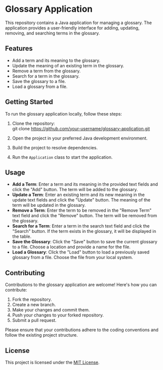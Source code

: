 # Glossary Application

This repository contains a Java application for managing a glossary. The application provides a user-friendly interface for adding, updating, removing, and searching terms in the glossary.

## Features

- Add a term and its meaning to the glossary.
- Update the meaning of an existing term in the glossary.
- Remove a term from the glossary.
- Search for a term in the glossary.
- Save the glossary to a file.
- Load a glossary from a file.

## Getting Started

To run the glossary application locally, follow these steps:

1. Clone the repository:    
git clone https://github.com/your-username/glossary-application.git    

2. Open the project in your preferred Java development environment.

3. Build the project to resolve dependencies.

4. Run the `Application` class to start the application.

## Usage

- **Add a Term**: Enter a term and its meaning in the provided text fields and click the "Add" button. The term will be added to the glossary.
- **Update a Term**: Enter an existing term and its new meaning in the update text fields and click the "Update" button. The meaning of the term will be updated in the glossary.
- **Remove a Term**: Enter the term to be removed in the "Remove Term" text field and click the "Remove" button. The term will be removed from the glossary.
- **Search for a Term**: Enter a term in the search text field and click the "Search" button. If the term exists in the glossary, it will be displayed in the table.
- **Save the Glossary**: Click the "Save" button to save the current glossary to a file. Choose a location and provide a name for the file.
- **Load a Glossary**: Click the "Load" button to load a previously saved glossary from a file. Choose the file from your local system.

## Contributing

Contributions to the glossary application are welcome! Here's how you can contribute:

1. Fork the repository.
2. Create a new branch.
3. Make your changes and commit them.
4. Push your changes to your forked repository.
5. Submit a pull request.

Please ensure that your contributions adhere to the coding conventions and follow the existing project structure.

## License

This project is licensed under the [MIT License](LICENSE).

